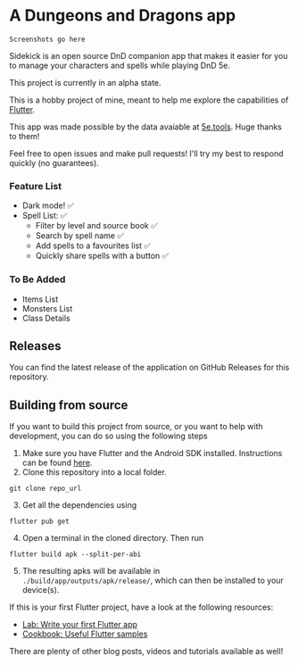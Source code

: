 # A Dungeons and Dragons app

`Screenshots go here`

Sidekick is an open source DnD companion app that makes it easier for you to manage
your characters and spells while playing DnD 5e.

This project is currently in an alpha state.

This is a hobby project of mine, meant to help me explore the capabilities of
[Flutter](https://flutter.dev/).

This app was made possible by the data avaiable at [5e.tools](https://5e.tools). Huge thanks to
them!

Feel free to open issues and make pull requests! I'll try my best to respond quickly (no guarantees).

### Feature List
- Dark mode! ✅
- Spell List: ✅
    - Filter by level and source book ✅
    - Search by spell name ✅
    - Add spells to a favourites list ✅
    - Quickly share spells with a button ✅
### To Be Added
- Items List
- Monsters List
- Class Details

## Releases
You can find the latest release of the application on GitHub Releases for this repository.

## Building from source
If you want to build this project from source, or you want to help with development, you can do so using the following steps

1. Make sure you have Flutter and the Android SDK installed. Instructions can be found
   [here](https://docs.flutter.dev/get-started/install).
2. Clone this repository into a local folder.
```
git clone repo_url
```
3. Get all the dependencies using
```
flutter pub get
```
4. Open a terminal in the cloned directory. Then run
```
flutter build apk --split-per-abi
```
5. The resulting apks will be available in `./build/app/outputs/apk/release/`, which can then
   be installed to your device(s).

If this is your first Flutter project, have a look at the following resources:

- [Lab: Write your first Flutter app](https://flutter.dev/docs/get-started/codelab)
- [Cookbook: Useful Flutter samples](https://flutter.dev/docs/cookbook)

There are plenty of other blog posts, videos and tutorials available as well!